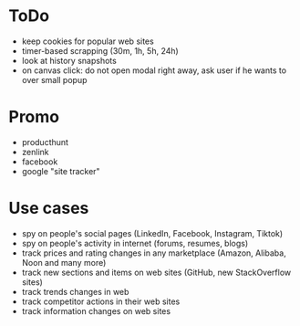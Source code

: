 # ToDo

- keep cookies for popular web sites
- timer-based scrapping (30m, 1h, 5h, 24h)
- look at history snapshots
- on canvas click: do not open modal right away, ask user if he wants to over small popup

# Promo

- producthunt
- zenlink
- facebook
- google "site tracker"

# Use cases

- spy on people's social pages (LinkedIn, Facebook, Instagram, Tiktok)
- spy on people's activity in internet (forums, resumes, blogs)
- track prices and rating changes in any marketplace (Amazon, Alibaba, Noon and many more)
- track new sections and items on web sites (GitHub, new StackOverflow sites)
- track trends changes in web
- track competitor actions in their web sites
- track information changes on web sites